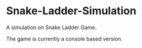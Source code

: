 Snake-Ladder-Simulation
=======================

A simulation on Snake Ladder Game.

The game is currently a console based version.